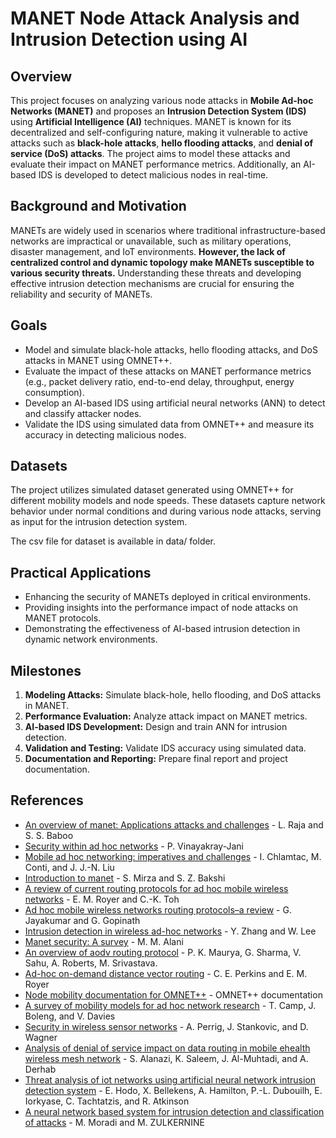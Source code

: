 # MANET Node Attack Analysis and Intrusion Detection using AI

## Overview
This project focuses on analyzing various node attacks in **Mobile Ad-hoc Networks (MANET)** and proposes an **Intrusion Detection System (IDS)** using **Artificial Intelligence (AI)** techniques. MANET is known for its decentralized and self-configuring nature, making it vulnerable to active attacks such as **black-hole attacks**, **hello flooding attacks**, and **denial of service (DoS) attacks**. The project aims to model these attacks and evaluate their impact on MANET performance metrics. Additionally, an AI-based IDS is developed to detect malicious nodes in real-time.

## Background and Motivation
MANETs are widely used in scenarios where traditional infrastructure-based networks are impractical or unavailable, such as military operations, disaster management, and IoT environments. **However, the lack of centralized control and dynamic topology make MANETs susceptible to various security threats.** Understanding these threats and developing effective intrusion detection mechanisms are crucial for ensuring the reliability and security of MANETs.

## Goals
- Model and simulate black-hole attacks, hello flooding attacks, and DoS attacks in MANET using OMNET++.
- Evaluate the impact of these attacks on MANET performance metrics (e.g., packet delivery ratio, end-to-end delay, throughput, energy consumption).
- Develop an AI-based IDS using artificial neural networks (ANN) to detect and classify attacker nodes.
- Validate the IDS using simulated data from OMNET++ and measure its accuracy in detecting malicious nodes.

## Datasets
The project utilizes simulated dataset generated using OMNET++ for different mobility models and node speeds. These datasets capture network behavior under normal conditions and during various node attacks, serving as input for the intrusion detection system. 

The csv file for dataset is available in data/ folder. 

## Practical Applications
- Enhancing the security of MANETs deployed in critical environments.
- Providing insights into the performance impact of node attacks on MANET protocols.
- Demonstrating the effectiveness of AI-based intrusion detection in dynamic network environments.

## Milestones
1. **Modeling Attacks:** Simulate black-hole, hello flooding, and DoS attacks in MANET.
2. **Performance Evaluation:** Analyze attack impact on MANET metrics.
3. **AI-based IDS Development:** Design and train ANN for intrusion detection.
4. **Validation and Testing:** Validate IDS accuracy using simulated data.
5. **Documentation and Reporting:** Prepare final report and project documentation.

## References
- [An overview of manet: Applications attacks and challenges](https://ijcsmc.com/docs/papers/January2014/V3I1201472.pdf) - L. Raja and S. S. Baboo
- [Security within ad hoc networks](https://citeseerx.ist.psu.edu/document?repid=rep1&type=pdf&doi=cf06a8a7bb0ad57000271d605d37e49fdc7a4b17) - P. Vinayakray-Jani
- [Mobile ad hoc networking: imperatives and challenges](https://www.sciencedirect.com/science/article/abs/pii/S1570870503000131) - I. Chlamtac, M. Conti, and J. J.-N. Liu
- [Introduction to manet](https://www.irjet.net/archives/V5/i1/IRJET-V5I103.pdf) - S. Mirza and S. Z. Bakshi
- [A review of current routing protocols for ad hoc mobile wireless networks](https://www.cs.cmu.edu/~dga/15-849/papers/royer-adhoc1999.pdf) - E. M. Royer and C.-K. Toh
- [Ad hoc mobile wireless networks routing protocols–a review](https://thescipub.com/pdf/jcssp.2007.574.582.pdf) - G. Jayakumar and G. Gopinath
- [Intrusion detection in wireless ad-hoc networks](https://www.researchgate.net/publication/2891081_Intrusion_Detection_Techniques_for_Mobile_Wireless_Networks) - Y. Zhang and W. Lee
- [Manet security: A survey](https://www.researchgate.net/publication/281676327_MANET_security_A_survey) - M. M. Alani
- [An overview of aodv routing protocol](http://www.ijmer.com/papers/vol2_issue3/AC23728732.pdf) - P. K. Maurya, G. Sharma, V. Sahu, A. Roberts, M. Srivastava.
- [Ad-hoc on-demand distance vector routing](https://ieeexplore.ieee.org/document/749281) - C. E. Perkins and E. M. Royer
- [Node mobility documentation for OMNET++](https://inet.omnetpp.org/docs/users-guide/ch-mobility.html) - OMNET++ documentation
- [A survey of mobility models for ad hoc network research](https://www.researchgate.net/publication/2563707_A_Survey_of_Mobility_Models_for_Ad_Hoc_Network_Research) - T. Camp, J. Boleng, and V. Davies
- [Security in wireless sensor networks](https://www.researchgate.net/publication/220420938_Security_in_Wireless_Sensor_Networks) - A. Perrig, J. Stankovic, and D. Wagner
- [Analysis of denial of service impact on data routing in mobile ehealth wireless mesh network](https://www.hindawi.com/journals/misy/2016/4853924/) - S. Alanazi, K. Saleem, J. Al-Muhtadi, and A. Derhab
- [Threat analysis of iot networks using artificial neural network intrusion detection system](https://arxiv.org/pdf/1704.02286) - E. Hodo, X. Bellekens, A. Hamilton, P.-L. Dubouilh, E. Iorkyase, C. Tachtatzis, and R. Atkinson
- [A neural network based system for intrusion detection and classification of attacks](https://research.cs.queensu.ca/home/moradi/148-04-MM-MZ.pdf) - M. Moradi and M. ZULKERNINE
